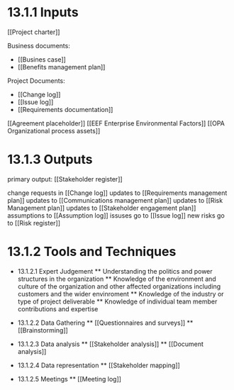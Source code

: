 # 13.1.1 Inputs
[[Project charter]]

 Business documents:
* [[Busines case]]
* [[Benefits management plan]]

Project Documents:
* [[Change log]]
* [[Issue log]]
* [[Requirements documentation]]

[[Agreement placeholder]]
[[EEF Enterprise Environmental Factors]]
[[OPA Organizational process assets]]

# 13.1.3 Outputs
primary output: [[Stakeholder register]]

change requests in [[Change log]]
updates to [[Requirements management plan]]
updates to [[Communications management plan]]
updates to [[Risk Management plan]]
updates to [[Stakeholder engagement plan]]
assumptions to [[Assumption log]]
issuses go to [[Issue log]]
new risks go to [[Risk register]]


# 13.1.2 Tools and Techniques
* 13.1.2.1 Expert Judgement
** Understanding the politics and power structures in the organization
** Knowledge of the environment and culture of the organization and other affected organizations including customers and the wider envinroment
** Knowledge of the industry or type of project deliverable
** Knowledge of individual team member contributions and expertise

* 13.1.2.2 Data Gathering
** [[Questionnaires and surveys]]
** [[Brainstorming]]
* 13.1.2.3 Data analysis
** [[Stakeholder analysis]]
** [[Document analysis]]
* 13.1.2.4 Data representation
** [[Stakeholder mapping]]
* 13.1.2.5 Meetings
** [[Meeting log]]

